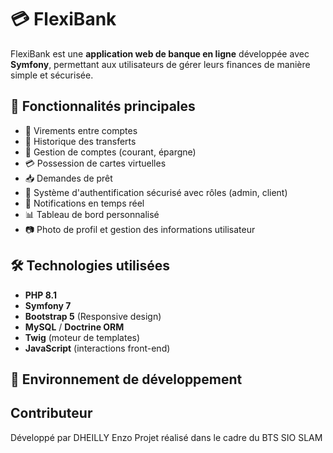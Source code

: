 # 💳 FlexiBank

FlexiBank est une **application web de banque en ligne** développée avec **Symfony**, permettant aux utilisateurs de gérer leurs finances de manière simple et sécurisée.

## 🚀 Fonctionnalités principales

- 💸 Virements entre comptes
- 🧾 Historique des transferts
- 🏦 Gestion de comptes (courant, épargne)
- 💳 Possession de cartes virtuelles
- 📥 Demandes de prêt
- 🔐 Système d'authentification sécurisé avec rôles (admin, client)
- 🔔 Notifications en temps réel
- 📊 Tableau de bord personnalisé
- 📷 Photo de profil et gestion des informations utilisateur

## 🛠️ Technologies utilisées

- **PHP 8.1**
- **Symfony 7**
- **Bootstrap 5** (Responsive design)
- **MySQL** / **Doctrine ORM**
- **Twig** (moteur de templates)
- **JavaScript** (interactions front-end)

## 🧪 Environnement de développement

## Contributeur

Développé par DHEILLY Enzo
Projet réalisé dans le cadre du BTS SIO SLAM
